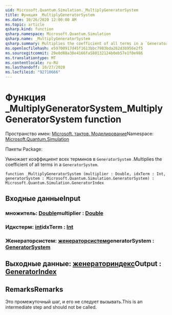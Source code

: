 ```yaml
---
uid: Microsoft.Quantum.Simulation._MultiplyGeneratorSystem
title: Функция _MultiplyGeneratorSystem
ms.date: 10/26/2020 12:00:00 AM
ms.topic: article
qsharp.kind: function
qsharp.namespace: Microsoft.Quantum.Simulation
qsharp.name: _MultiplyGeneratorSystem
qsharp.summary: Multiplies the coefficient of all terms in a `GeneratorSystem`.
ms.openlocfilehash: e59700917d45f1613bbc7983bda262d3b956e2f5
ms.sourcegitcommit: 29e0d88a30e4166fa580132124b0eb57e1f0e986
ms.translationtype: MT
ms.contentlocale: ru-RU
ms.lasthandoff: 10/27/2020
ms.locfileid: "92710666"
---
```

# <a name="_multiplygeneratorsystem-function"></a><span data-ttu-id="2b8f5-102">Функция _MultiplyGeneratorSystem</span><span class="sxs-lookup"><span data-stu-id="2b8f5-102">_MultiplyGeneratorSystem function</span></span>

<span data-ttu-id="2b8f5-103">Пространство имен: [Microsoft. тактов. Моделирование](xref:Microsoft.Quantum.Simulation)</span><span class="sxs-lookup"><span data-stu-id="2b8f5-103">Namespace: [Microsoft.Quantum.Simulation](xref:Microsoft.Quantum.Simulation)</span></span>

<span data-ttu-id="2b8f5-104">Пакеты [](https://nuget.org/packages/)</span><span class="sxs-lookup"><span data-stu-id="2b8f5-104">Package: [](https://nuget.org/packages/)</span></span>


<span data-ttu-id="2b8f5-105">Умножает коэффициент всех терминов в `GeneratorSystem` .</span><span class="sxs-lookup"><span data-stu-id="2b8f5-105">Multiplies the coefficient of all terms in a `GeneratorSystem`.</span></span>

```qsharp
function _MultiplyGeneratorSystem (multiplier : Double, idxTerm : Int, generatorSystem : Microsoft.Quantum.Simulation.GeneratorSystem) : Microsoft.Quantum.Simulation.GeneratorIndex
```


## <a name="input"></a><span data-ttu-id="2b8f5-106">Входные данные</span><span class="sxs-lookup"><span data-stu-id="2b8f5-106">Input</span></span>

### <a name="multiplier--double"></a><span data-ttu-id="2b8f5-107">множитель: [Double](xref:microsoft.quantum.lang-ref.double)</span><span class="sxs-lookup"><span data-stu-id="2b8f5-107">multiplier : [Double](xref:microsoft.quantum.lang-ref.double)</span></span>




### <a name="idxterm--int"></a><span data-ttu-id="2b8f5-108">Идкстерм: [int](xref:microsoft.quantum.lang-ref.int)</span><span class="sxs-lookup"><span data-stu-id="2b8f5-108">idxTerm : [Int](xref:microsoft.quantum.lang-ref.int)</span></span>




### <a name="generatorsystem--generatorsystem"></a><span data-ttu-id="2b8f5-109">Женераторсистем: [женераторсистем](xref:Microsoft.Quantum.Simulation.GeneratorSystem)</span><span class="sxs-lookup"><span data-stu-id="2b8f5-109">generatorSystem : [GeneratorSystem](xref:Microsoft.Quantum.Simulation.GeneratorSystem)</span></span>





## <a name="output--generatorindex"></a><span data-ttu-id="2b8f5-110">Выходные данные: [женераториндекс](xref:Microsoft.Quantum.Simulation.GeneratorIndex)</span><span class="sxs-lookup"><span data-stu-id="2b8f5-110">Output : [GeneratorIndex](xref:Microsoft.Quantum.Simulation.GeneratorIndex)</span></span>



## <a name="remarks"></a><span data-ttu-id="2b8f5-111">Remarks</span><span class="sxs-lookup"><span data-stu-id="2b8f5-111">Remarks</span></span>

<span data-ttu-id="2b8f5-112">Это промежуточный шаг, и его не следует вызывать.</span><span class="sxs-lookup"><span data-stu-id="2b8f5-112">This is an intermediate step and should not be called.</span></span>